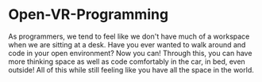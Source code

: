 # Open-VR-Programming
As programmers, we tend to feel like we don't have much of a workspace when we are sitting at a desk. Have you ever wanted to walk around and code in your open environment? Now you can! Through this, you can have more thinking space as well as code comfortably in the car, in bed, even outside! All of this while still feeling like you have all the space in the world.
